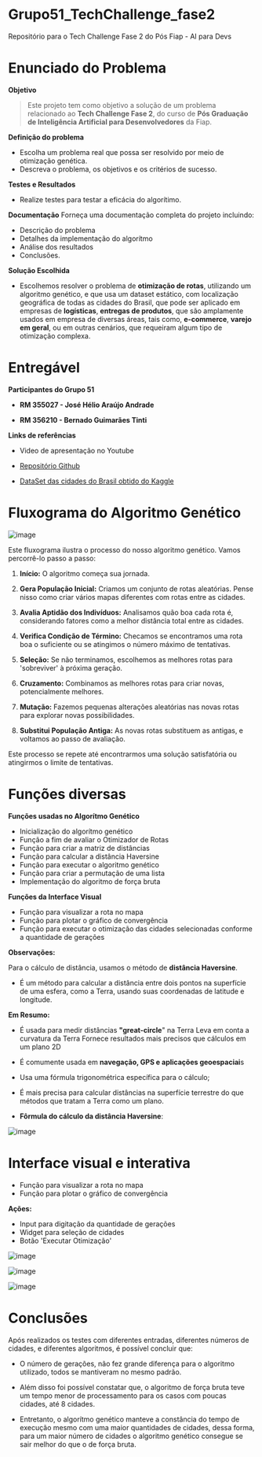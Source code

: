 # Grupo51_TechChallenge_fase2
Repositório para o Tech Challenge Fase 2 do Pós Fiap - AI para Devs

# Enunciado do Problema

**Objetivo**

> Este projeto tem como objetivo a solução de um problema relacionado ao **Tech Challenge Fase 2**, do curso de **Pós Graduação de Inteligência Artificial para Desenvolvedores** da Fiap.

**Definição do problema**

- Escolha um problema real que possa ser resolvido por meio de otimização genética.
- Descreva o problema, os objetivos e os critérios de sucesso.

**Testes e Resultados**
 - Realize testes para testar a eficácia do algorítimo.

**Documentação**
Forneça uma documentação completa do projeto incluindo:
- Descrição do problema
- Detalhes da implementação do algorítmo
- Análise dos resultados
- Conclusões.

**Solução Escolhida**

- Escolhemos resolver o problema de **otimização de rotas**, utilizando um algoritmo genético, e que usa um dataset estático, com localização geográfica de todas as cidades do Brasil,
que pode ser aplicado em empresas de **logísticas**, **entregas de produtos**, que são amplamente usados em empresa de diversas áreas, tais como, **e-commerce**, **varejo em geral**, ou em outras cenários, que requeiram algum tipo de otimização complexa.


# Entregável
**Participantes do Grupo 51**

- **RM 355027 - José Hélio Araújo Andrade**

- **RM 356210 - Bernado Guimarães Tinti**

**Links de referências**

- Video de apresentação no Youtube

- [Repositório Github](https://github.com/josehelioaraujo/Grupo51_TechChallenge_fase2/blob/main/Grupo51_TechChallenge_fase2.ipynb)

- [DataSet das cidades do Brasil obtido do Kaggle](https://www.kaggle.com/datasets/gilbertotrindade/cidades-brasileiras?resource=download)

# Fluxograma do Algoritmo Genético
![image](https://github.com/user-attachments/assets/b5a8bd5a-f881-417d-b1bf-58ba2967623e)

Este fluxograma ilustra o processo do nosso algoritmo genético.
   Vamos percorrê-lo passo a passo:

   1. **Início:** O algoritmo começa sua jornada.
   
   2. **Gera População Inicial:** Criamos um conjunto de rotas aleatórias. Pense nisso como criar vários mapas diferentes com rotas entre as cidades.

   3. **Avalia Aptidão dos Indivíduos:** Analisamos quão boa cada rota é, considerando fatores como a melhor distância total entre as cidades.
   
   4. **Verifica Condição de Término:** Checamos se encontramos uma rota boa o suficiente ou se atingimos o número máximo de tentativas.
   
   5. **Seleção:** Se não terminamos, escolhemos as melhores rotas para 'sobreviver' à próxima geração.
   
   6. **Cruzamento:** Combinamos as melhores rotas para criar novas, potencialmente melhores.
   
   7. **Mutação:** Fazemos pequenas alterações aleatórias nas novas rotas para explorar novas possibilidades.
   
   8. **Substitui População Antiga:** As novas rotas substituem as antigas, e voltamos ao passo de avaliação.

   Este processo se repete até encontrarmos uma solução satisfatória ou atingirmos o limite de tentativas.


   # Funções diversas

**Funções usadas no Algorítmo Genético**
- Inicialização do algorítmo genético
- Função a fim de avaliar o Otimizador de Rotas
- Função para criar a matriz de distâncias
- Função para calcular a distância Haversine
- Função para executar o algoritmo genético
- Função para criar a permutação de uma lista
- Implementação do algoritmo de força bruta

**Funções da Interface Visual**
- Função para visualizar a rota no mapa
- Função para plotar o gráfico de convergência
- Função para executar o otimização das cidades selecionadas conforme a quantidade de gerações

**Observações:**

Para o cálculo de distância, usamos o método de **distância Haversine**.

- É um método para calcular a distância entre dois pontos na superfície de uma esfera, como a Terra, usando suas coordenadas de latitude e longitude.

**Em Resumo:**

- É usada para medir distâncias **"great-circle**" na Terra
Leva em conta a curvatura da Terra
Fornece resultados mais precisos que cálculos em um plano 2D
- É comumente usada em **navegação, GPS e aplicações geoespaciai**s
- Usa uma fórmula trigonométrica específica para o cálculo;

- É mais precisa para calcular distâncias na superfície terrestre do que métodos que tratam a Terra como um plano.

- **Fôrmula do cálculo da distância Haversine**:
  
 ![image](https://github.com/user-attachments/assets/eee91e0c-b34a-43d7-977c-f9f74e7f9277)

# Interface visual e interativa

- Função para visualizar a rota no mapa
- Função para plotar o gráfico de convergência

**Ações:**
- Input para digitação da quantidade de gerações
- Widget para seleção de cidades
- Botão 'Executar Otimização'

 ![image](https://github.com/user-attachments/assets/5063a29c-1f80-40e3-96e6-1d63875bf24d)

![image](https://github.com/user-attachments/assets/e4691fa3-4e6f-4ef8-bde9-6c3d070bafbd)

![image](https://github.com/user-attachments/assets/84c90ee9-7386-41e0-a6e8-0b5749559aa0)

# Conclusões

Após realizados os testes com diferentes entradas, diferentes números de cidades, e diferentes algoritmos, é possível concluir que:

- O número de gerações, não fez grande diferença para o algoritmo utilizado, todos se mantiveram no mesmo padrão.

- Além disso foi possível constatar que, o algoritmo de força bruta teve um tempo menor de processamento para os casos com poucas cidades, até 8 cidades.

- Entretanto, o algorítmo genético manteve a constância do tempo de execução mesmo com uma maior quantidades de cidades, dessa forma, para um maior número de cidades o algoritmo genético consegue se sair melhor do que o de força bruta.
